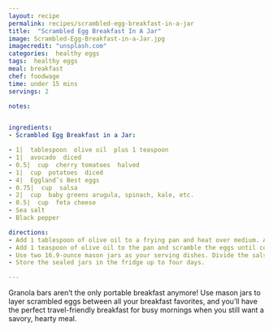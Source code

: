 ```yaml
---
layout: recipe
permalink: recipes/scrambled-egg-breakfast-in-a-jar
title:  "Scrambled Egg Breakfast In A Jar"
image: Scrambled-Egg-Breakfast-in-a-Jar.jpg
imagecredit: "unsplash.com"
categories:  healthy eggs
tags:  healthy eggs
meal: breakfast
chef: foodwage
time: under 15 mins
servings: 2

notes:


ingredients:
- Scrambled Egg Breakfast in a Jar:

- 1|  tablespoon  olive oil  plus 1 teaspoon
- 1|  avocado  diced
- 0.5|  cup  cherry tomatoes  halved
- 1|  cup  potatoes  diced
- 4|  Eggland’s Best eggs
- 0.75|  cup  salsa
- 2|  cup  baby greens arugula, spinach, kale, etc.
- 0.5|  cup  feta cheese
- Sea salt
- Black pepper

directions:
- Add 1 tablespoon of olive oil to a frying pan and heat over medium. Add the diced potato and season with sea salt and pepper. Cover and sauté until browned, about 10 minutes. Transfer the potatoes to a bowl and set aside.
- Add 1 teaspoon of olive oil to the pan and scramble the eggs until cooked through. Season with sea salt and pepper. Transfer to a dish and set aside.
- Use two 16.9-ounce mason jars as your serving dishes. Divide the salsa, scrambled eggs, feta cheese, potatoes, avocado, tomatoes and greens between the two jars, layering in the aforementioned order. Seal the jar. When ready to eat, pour the contents into a bowl and toss well.
- Store the sealed jars in the fridge up to four days.

---
```


Granola bars aren’t the only portable breakfast anymore! Use mason jars to layer scrambled eggs between all your breakfast favorites, and you’ll have the perfect travel-friendly breakfast for busy mornings when you still want a savory, hearty meal.